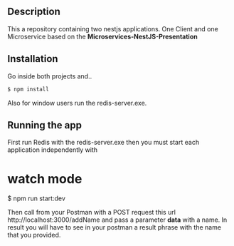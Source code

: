 ## Description

This a repository containing two nestjs applications. One Client and one Microservice based on the <b>Microservices-NestJS-Presentation</b>

## Installation

Go inside both projects and..

```bash
$ npm install
```

Also for window users run the redis-server.exe.

## Running the app

First run Redis with the redis-server.exe then you must start each application independently with

# watch mode

\$ npm run start:dev

Then call from your Postman with a POST request this url http://localhost:3000/addName and pass a parameter <b>data</b> with a name.
In result you will have to see in your postman a result phrase with the name that you provided.
